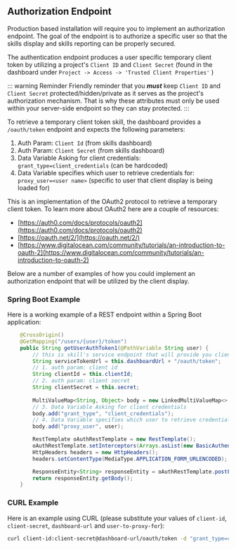 ## Authorization Endpoint

Production based installation will require you to implement an authorization endpoint. 
The goal of the endpoint is to authorize a specific user so that the skills display and skills reporting can be properly secured.    

The authentication endpoint produces a user specific temporary client token by utilizing a project's ```Client ID``` and ```Client Secret``` 
(found in the dashboard under ```Project -> Access -> 'Trusted Client Properties'``` ) 

::: warning Reminder
Friendly reminder that you ***must*** keep ```Client ID``` and ```Client Secret``` protected/hidden/private as it serves as the
project's authorization mechanism. That is why these attributes must only be used within your server-side endpoint so they can
stay protected. 
:::

To retrieve a temporary client token skill, the dashboard provides a ``/oauth/token`` endpoint and expects the following parameters:
1. Auth Param: ``Client Id`` (from skills dashboard)
1. Auth Param: ``Client Secret`` (from skills dashboard)
1. Data Variable Asking for client credentials:  ``grant_type=client_credentials`` (can be hardcoded)
1. Data Variable specifies which user to retrieve credentials for: ``proxy_user=<user name>`` (specific to user that client display is being loaded for)

This is an implementation of the OAuth2 protocol to retrieve a temporary client token. To learn more about OAuth2 here are a couple of resources: 
- [https://auth0.com/docs/protocols/oauth2](https://auth0.com/docs/protocols/oauth2)
- [https://oauth.net/2/](https://oauth.net/2/)
- [https://www.digitalocean.com/community/tutorials/an-introduction-to-oauth-2](https://www.digitalocean.com/community/tutorials/an-introduction-to-oauth-2) 

Below are a number of examples of how you could implement an authorization endpoint that will be utilized by the client display. 

### Spring Boot Example

Here is a working example of a REST endpoint within a Spring Boot application: 

```java
    @CrossOrigin()
    @GetMapping("/users/{user}/token")
    public String getUserAuthToken1(@PathVariable String user) {
        // this is skill's service endpoint that will provide you client token
        String serviceTokenUrl = this.dashboardUrl + "/oauth/token";
        // 1. auth param: client id
        String clientId = this.clientId;
        // 2. auth param: client secret
        String clientSecret = this.secret;
        
        MultiValueMap<String, Object> body = new LinkedMultiValueMap<>();
        // 3. Data Variable Asking for client credentials
        body.add("grant_type", "client_credentials");
        // 4. Data Variable specifies which user to retrieve credentials for
        body.add("proxy_user", user);

        RestTemplate oAuthRestTemplate = new RestTemplate();
        oAuthRestTemplate.setInterceptors(Arrays.asList(new BasicAuthenticationInterceptor(clientId, clientSecret)));
        HttpHeaders headers = new HttpHeaders();
        headers.setContentType(MediaType.APPLICATION_FORM_URLENCODED);

        ResponseEntity<String> responseEntity = oAuthRestTemplate.postForEntity(serviceTokenUrl, new HttpEntity<>(body, headers), String.class);
        return responseEntity.getBody();
    }
```

### CURL Example
Here is an example using CURL (please substitute your values of ``client-id``, ``client-secret``, ``dashboard-url`` and ``user-to-proxy-for``):

```bash
curl client-id:client-secret@dashboard-url/oauth/token -d "grant_type=client_credentials&proxy_user=user-to-proxy-for"
```

